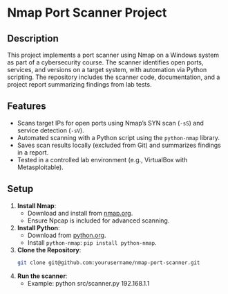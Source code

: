 # Nmap Port Scanner Project

## Description
This project implements a port scanner using Nmap on a Windows system as part of a cybersecurity course. The scanner identifies open ports, services, and versions on a target system, with automation via Python scripting. The repository includes the scanner code, documentation, and a project report summarizing findings from lab tests.

## Features
- Scans target IPs for open ports using Nmap’s SYN scan (`-sS`) and service detection (`-sV`).
- Automated scanning with a Python script using the `python-nmap` library.
- Saves scan results locally (excluded from Git) and summarizes findings in a report.
- Tested in a controlled lab environment (e.g., VirtualBox with Metasploitable).

## Setup
1. **Install Nmap**:
   - Download and install from [nmap.org](https://nmap.org/download.html).
   - Ensure Npcap is included for advanced scanning.
2. **Install Python**:
   - Download from [python.org](https://www.python.org/downloads/windows/).
   - Install `python-nmap`: `pip install python-nmap`.
3. **Clone the Repository**:
   ```bash
   git clone git@github.com:yourusername/nmap-port-scanner.git
4. **Run the scanner**:
   - Example: python src/scanner.py 192.168.1.1
